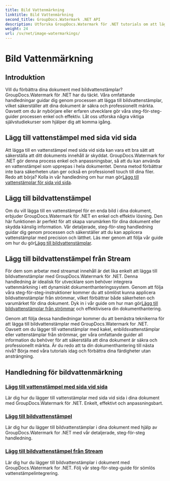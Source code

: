 ```yaml
---
title: Bild Vattenmärkning
linktitle: Bild Vattenmärkning
second_title: GroupDocs.Watermark .NET API
description: Utforska GroupDocs.Watermark för .NET tutorials om att lägga till bildvattenstämplar. Lär dig steg-för-steg-metoder för att förbättra ditt dokuments säkerhet och varumärke.
weight: 24
url: /sv/net/image-watermarkings/
---
```


# Bild Vattenmärkning

## Introduktion

Vill du förbättra dina dokument med bildvattenstämplar? GroupDocs.Watermark för .NET har du täckt. Våra omfattande handledningar guidar dig genom processen att lägga till bildvattenstämplar, vilket säkerställer att dina dokument är säkra och professionellt märkta. Oavsett om du är nybörjare eller erfaren utvecklare gör våra steg-för-steg-guider processen enkel och effektiv. Låt oss utforska några viktiga självstudiekurser som hjälper dig att komma igång.

## Lägg till vattenstämpel med sida vid sida
Att lägga till en vattenstämpel med sida vid sida kan vara ett bra sätt att säkerställa att ditt dokuments innehåll är skyddat. GroupDocs.Watermark for .NET gör denna process enkel och anpassningsbar, så att du kan använda en vattenstämpel som upprepas i hela dokumentet. Denna metod förbättrar inte bara säkerheten utan ger också en professionell touch till dina filer. Redo att börja? Kolla in vår handledning om hur man gör[Lägg till vattenstämplar för sida vid sida](./add-tiled-image-watermark/).

## Lägg till bildvattenstämpel
 Om du vill lägga till en vattenstämpel för en enda bild i dina dokument, erbjuder GroupDocs.Watermark för .NET en enkel och effektiv lösning. Den här funktionen är perfekt för att skapa varumärken för dina dokument eller skydda känslig information. Vår detaljerade, steg-för-steg handledning guidar dig genom processen och säkerställer att du kan applicera vattenstämplar med precision och lätthet. Läs mer genom att följa vår guide om hur du gör[Lägg till bildvattenstämplar](./add-image-watermark/).

## Lägg till bildvattenstämpel från Stream
För dem som arbetar med streamat innehåll är det lika enkelt att lägga till bildvattenstämplar med GroupDocs.Watermark för .NET. Denna handledning är idealisk för utvecklare som behöver integrera vattenmärkning i ett dynamiskt dokumenthanteringssystem. Genom att följa våra steg-för-steg-instruktioner kommer du att sömlöst kunna applicera bildvattenstämplar från strömmar, vilket förbättrar både säkerheten och varumärket för dina dokument. Dyk in i vår guide om hur man gör[Lägg till bildvattenstämplar från strömmar](./add-image-watermark-from-stream/) och effektivisera din dokumenthantering.

Genom att följa dessa handledningar kommer du att bemästra teknikerna för att lägga till bildvattenstämplar med GroupDocs.Watermark for .NET. Oavsett om du lägger till vattenstämplar med kakel, enbildsvattenstämplar eller vattenstämplar från strömmar, ger våra omfattande guider all information du behöver för att säkerställa att dina dokument är säkra och professionellt märkta. Är du redo att ta din dokumenthantering till nästa nivå? Börja med våra tutorials idag och förbättra dina färdigheter utan ansträngning.

## Handledning för bildvattenmärkning
### [Lägg till vattenstämpel med sida vid sida](./add-tiled-image-watermark/)
Lär dig hur du lägger till vattenstämplar med sida vid sida i dina dokument med GroupDocs.Watermark för .NET. Enkelt, effektivt och anpassningsbart.
### [Lägg till bildvattenstämpel](./add-image-watermark/)
Lär dig hur du lägger till bildvattenstämplar i dina dokument med hjälp av GroupDocs.Watermark for .NET med vår detaljerade, steg-för-steg handledning.
### [Lägg till bildvattenstämpel från Stream](./add-image-watermark-from-stream/)
Lär dig hur du lägger till bildvattenstämplar i dokument med GroupDocs.Watermark for .NET. Följ vår steg-för-steg-guide för sömlös vattenstämpelintegrering.